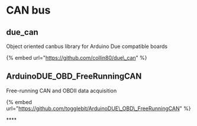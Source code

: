 # CAN bus

## **due\_can**

Object oriented canbus library for Arduino Due compatible boards

{% embed url="https://github.com/collin80/due\_can" %}

## **ArduinoDUE\_OBD\_FreeRunningCAN**

Free-running CAN and OBDII data acquisition

{% embed url="https://github.com/togglebit/ArduinoDUE\_OBD\_FreeRunningCAN" %}

\*\*\*\*


